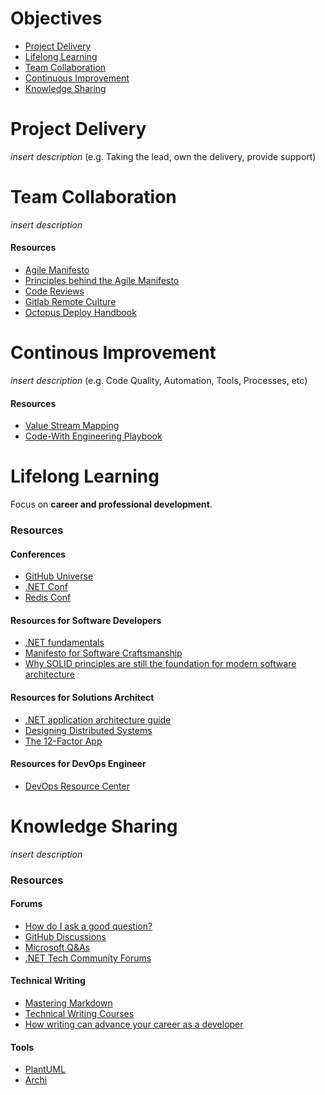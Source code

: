 # Objectives
- [Project Delivery](#project-delivery)
- [Lifelong Learning](#lifelong-learning)
- [Team Collaboration](#team-collaboration)
- [Continuous Improvement](#continous-improvement)
- [Knowledge Sharing](#knowledge-sharing)

# Project Delivery
*insert description* (e.g. Taking the lead, own the delivery, provide support)

# Team Collaboration
*insert description*

#### Resources
* [Agile Manifesto](https://agilemanifesto.org/)
* [Principles behind the Agile Manifesto](https://agilemanifesto.org/principles.html)
* [Code Reviews](https://google.github.io/eng-practices/review)
* [Gitlab Remote Culture](https://about.gitlab.com/company/culture/all-remote/)
* [Octopus Deploy Handbook](https://handbook.octopus.com/)

# Continous Improvement
*insert description* (e.g. Code Quality, Automation, Tools, Processes, etc)

#### Resources
* [Value Stream Mapping](https://www.atlassian.com/continuous-delivery/principles/value-stream-mapping)
* [Code-With Engineering Playbook](https://microsoft.github.io/code-with-engineering-playbook/)

# Lifelong Learning

Focus on **career and professional development**.

### Resources



#### Conferences
* [GitHub Universe](https://www.githubuniverse.com/)
* [.NET Conf](https://www.dotnetconf.net/)
* [Redis Conf](https://redis.com/redisconf/)

####  Resources for Software Developers
* [.NET fundamentals](https://docs.microsoft.com/en-us/dotnet/fundamentals/)
* [Manifesto for Software Craftsmanship](https://manifesto.softwarecraftsmanship.org/#/en/reading)
* [Why SOLID principles are still the foundation for modern software architecture](https://stackoverflow.blog/2021/11/01/why-solid-principles-are-still-the-foundation-for-modern-software-architecture/)

####  Resources for Solutions Architect
* [.NET application architecture guide](https://docs.microsoft.com/en-us/dotnet/architecture/)
* [Designing Distributed Systems](https://azure.microsoft.com/en-us/resources/designing-distributed-systems/)
* [The 12-Factor App](https://12factor.net/)

#### Resources for DevOps Engineer
* [DevOps Resource Center](https://docs.microsoft.com/en-us/devops)


# Knowledge Sharing
*insert description*

### Resources

#### Forums
* [How do I ask a good question?](https://stackoverflow.com/help/how-to-ask)
* [GitHub Discussions](https://docs.github.com/en/discussions)
* [Microsoft Q&As](https://docs.microsoft.com/en-us/answers/products/dotnet)
* [.NET Tech Community Forums](https://techcommunity.microsoft.com/t5/net/ct-p/dotnet)

#### Technical Writing
* [Mastering Markdown](https://guides.github.com/features/mastering-markdown)
* [Technical Writing Courses](https://developers.google.com/tech-writing)
* [How writing can advance your career as a developer](https://stackoverflow.blog/2021/08/09/how-writing-can-advance-your-career-as-a-developer/)

#### Tools
* [PlantUML](https://plantuml.com/)
* [Archi](https://www.archimatetool.com/)


